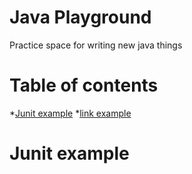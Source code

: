 # Java Playground

Practice space for writing new java things

# Table of contents

*[Junit example](#junit-example)
*[link example](https://google.co.uk)

# Junit example